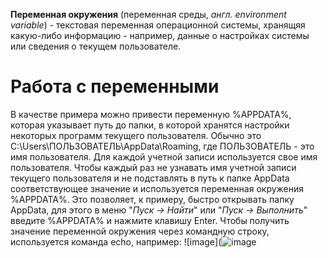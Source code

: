 **Переменная окружения** (переменная среды, *англ. environment variable*) - текстовая переменная операционной системы, хранящяя какую-либо информацию - например, данные о настройках системы или сведения о текущем пользователе.
# Работа с переменными
В качестве примера можно привести переменную %APPDATA%, которая указывает путь до папки, в которой хранятся настройки некоторых программ текущего пользователя. Обычно это C:\Users\ПОЛЬЗОВАТЕЛЬ\AppData\Roaming, где ПОЛЬЗОВАТЕЛЬ - это имя пользователя. Для каждой учетной записи используется свое имя пользователя. 
Чтобы каждый раз не узнавать имя учетной записи текущего пользователя и не подставлять в путь к папке AppData соответствующее значение и используется переменная окружения %APPDATA%.
Это позволяет, к примеру, быстро открывать папку AppData, для этого в меню "*Пуск -> Найти*" или "*Пуск -> Выполнить*" введите %APPDATA% и нажмите клавишу Enter.
Чтобы получить значение переменной окружения через командную строку, используется команда echo, например:
![image](![image](https://user-images.githubusercontent.com/89955834/132615316-970ba2eb-613c-4d55-bda9-d2ab62ac836d.png)
